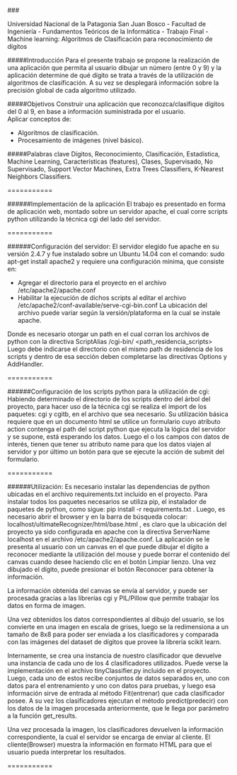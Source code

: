 ###<p text-align="center">Universidad Nacional de la Patagonia San Juan Bosco - Facultad de Ingeniería - Fundamentos Teóricos de la Informática - Trabajo Final - Machine learning: Algoritmos de Clasificación para reconocimiento de dígitos</p>

#####Introducción
Para el presente trabajo se propone la realización de una aplicación que permita al usuario dibujar un número (entre 0 y 9) y la aplicación determine de qué dígito se trata a través de la utilización de algoritmos de clasificación.
A su vez se desplegará información sobre la precisión global de cada algoritmo utilizado.


#####Objetivos
Construir una aplicación que reconozca/clasifique dígitos del 0 al 9, en base a información suministrada por el usuario.     
Aplicar conceptos de: 
* Algoritmos de clasificación.
* Procesamiento de imágenes (nivel básico).

#####Palabras clave
Dígitos, Reconocimiento, Clasificación, Estadística, Machine Learning, Características  (features), Clases, Supervisado, No Supervisado, Support Vector Machines, Extra Trees Classifiers, K-Nearest Neighbors Classifiers.

===========

######Implementación de la aplicación
El trabajo es presentado en forma de aplicación web, montado sobre un servidor apache, el cual corre scripts python utilizando la técnica cgi del lado del servidor.

===========

######Configuración del servidor:
El servidor elegido fue apache en su versión 2.4.7 y fue instalado sobre un Ubuntu 14.04 con el comando: sudo apt-get install apache2  y requiere una configuración mínima, que consiste en:     
- Agregar el directorio para el proyecto en el archivo /etc/apache2/apache.conf
- Habilitar la ejecución de dichos scripts al editar el archivo /etc/apache2/conf-available/serve-cgi-bin.conf 
  La ubicación del archivo puede variar según la versión/plataforma en la cual se instale apache.

Donde es necesario otorgar un path en el cual corran los archivos de python con la directiva ScriptAlias /cgi-bin/ <path_residencia_scripts>
Luego debe indicarse el directorio con el mismo path de residencia de los scripts y dentro de esa sección deben completarse las directivas Options y AddHandler.

===========

######Configuración de los scripts python para la utilización de cgi:
Habiendo determinado el directorio de los scripts dentro del árbol del proyecto, para hacer uso de la técnica cgi se realiza el import de los paquetes: cgi y cgitb, en el archivo que sea necesario. Su utilización básica requiere que en un documento html se utilice un formulario cuyo atributo action contenga el path del script python que ejecuta la lógica del servidor y se supone, está esperando los datos. Luego el o los campos con datos de interés, tienen que tener su atributo name para que los datos viajen al servidor y por último un botón para que se ejecute la acción de submit del formulario.

===========

######Utilización:
Es necesario instalar las dependencias de python ubicadas en el archivo requirements.txt incluido en el proyecto. Para instalar todos los paquetes necesarios se utiliza pip, el instalador de paquetes de python, como sigue: pip install -r requirements.txt .
Luego, es necesario abrir el browser y en la barra de búsqueda colocar: localhost/ultimateRecognizer/html/base.html , es claro que la ubicación del proyecto ya sido configurada en apache con la directiva ServerName localhost en el archivo /etc/apache2/apache.conf.
La aplicación se le presenta al usuario con un canvas en el que puede dibujar el dígito a reconocer mediante la utilización del mouse y puede borrar el contenido del canvas cuando desee haciendo clic en el botón Limpiar lienzo. Una vez dibujado el dígito, puede presionar el botón Reconocer para obtener la información.

La información obtenida del canvas se envía al servidor, y puede ser procesada gracias a las librerías cgi y PIL/Pillow que permite trabajar los datos en forma de imagen.


Una vez obtenidos los datos correspondientes al dibujo del usuario, se los convierte en una imagen en escala de grises, luego se la redimensiona a un tamaño de  8x8 para poder ser enviada a los clasificadores y comparada con las imágenes del dataset de dígitos que provee la librería scikit learn.

Internamente, se crea una instancia de nuestro clasificador que devuelve una instancia de cada uno de los 4 clasificadores utilizados. Puede verse la implementación en el archivo tinyClassifier.py incluido en el proyecto.
Luego, cada uno de estos recibe conjuntos de datos separados en, uno con datos para el entrenamiento y uno con datos para pruebas, y luego esa información sirve de entrada al método Fit(entrenar) que cada clasificador posee. A su vez los clasificadores ejecutan el método predict(predecir) con los datos de la imagen procesada anteriormente, que le llega por parámetro a la función get_results.

Una vez procesada la imagen, los clasificadores devuelven la información correspondiente, la cual el servidor se encarga de enviar al cliente. El cliente(Browser) muestra la información en formato HTML para que el usuario pueda interpretar los resultados.

===========

